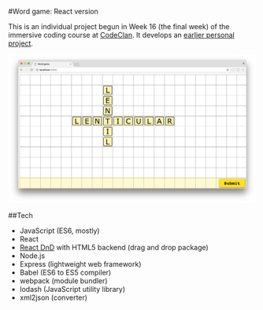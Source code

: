 #Word game: React version

This is an individual project begun in Week 16 (the final week) of the immersive coding course at [CodeClan](https://codeclan.com/). It develops an [earlier personal project](https://github.com/katemanson/word_game). 

![screenshot](https://github.com/katemanson/word_game_react/raw/master/img/screenshot.png)

##Tech

* JavaScript (ES6, mostly)
* React
* [React DnD](https://react-dnd.github.io/react-dnd/) with HTML5 backend (drag and drop package)
* Node.js
* Express (lightweight web framework)
* Babel (ES6 to ES5 compiler)
* webpack (module bundler)
* lodash (JavaScript utility library)
* xml2json (converter)
